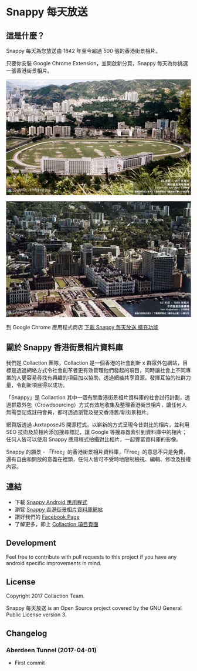 # Snappy 每天放送

## 這是什麼？

Snappy 每天為您放送由 1842 年至今超過 500 張的香港街景相片。

只要你安裝 Google Chrome Extension，並開啟新分頁，Snappy 每天為你挑選一張香港街景相片。

![alt](https://raw.githubusercontent.com/collaction/snappy-chrome-new-tab/master/Screen001.jpg)

![alt](https://raw.githubusercontent.com/collaction/snappy-chrome-new-tab/master/Screen002.jpg)

到 Google Chrome 應用程式商店 [下載 Snappy 每天放送 擴充功能](https://chrome.google.com/webstore/detail/snappy-%E6%AF%8F%E5%A4%A9%E6%94%BE%E9%80%81/kjieibacnclikhbmjboepkfbmdkpgkoo) 

## 關於 Snappy 香港街景相片資料庫

我們是 Collaction 團隊，Collaction 是一個香港的社會創新 x 群眾外包網站，目標是透過網絡方式令社會創革者更有效管理他們發起的項目，同時讓社會上不同專業的人更容易尋找有興趣的項目加以協助，透過網絡共享資源，發揮互協的社群力量，令創新項目得以成功。

「Snappy」是 Collaction 其中一個有關香港街景相片資料庫的社會試行計劃，透過群眾外包（Crowdsourcing）方式有效地收集及整理香港街景相片，讓任何人無需登記或註冊會員，都可透過瀏覽及提交香港舊/新街景相片。

網頁版透過 JuxtaposeJS 開源程式，以嶄新的方式呈現今昔對比的相片，並利用 SEO 技術及於相片添加搜尋標記，讓 Google 等搜尋器索引到資料庫中的相片；任何人皆可以使用 Snappy 應用程式拍攝對比相片，一起豐富資料庫的影像。

Snappy 的願景 - 「Free」的香港街景相片資料庫，「Free」的意思不只是免費，還有自由和開放的意義在裡頭，任何人皆可不受時地限制檢視、編輯、修改及授權內容。

## 連結

* 下載 [Snappy Android 應用程式](https://play.google.com/store/apps/details?id=hk.collaction.snappy)
* 瀏覽 [Snappy 香港街景相片資料庫網站](https://snappy.collaction.hk)
* 讚好我們的 [Facebook Page](https://www.facebook.com/snappyscheme)
* 了解更多，即上 [Collaction 項目頁面](https://www.collaction.hk/s/snappy/)

## Development
Feel free to contribute with pull requests to this project if you have any android specific improvements in mind.

## License
Copyright 2017 Collaction Team. 

Snappy 每天放送 is an Open Source project covered by the GNU General Public License version 3.

## Changelog

### Aberdeen Tunnel (2017-04-01)
* First commit